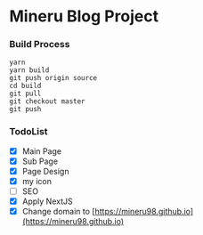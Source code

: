 # Mineru Blog Project

### Build Process

```
yarn
yarn build
git push origin source
cd build
git pull
git checkout master
git push
```

### TodoList

 - [X] Main Page
 - [X] Sub Page
 - [X] Page Design
 - [X] my icon
 - [ ] SEO
 - [X] Apply NextJS
 - [X] Change domain to [https://mineru98.github.io](https://mineru98.github.io)